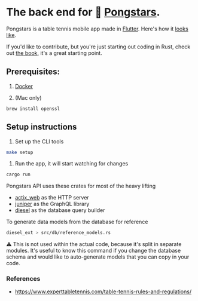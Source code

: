 # The back end for 🏓 [Pongstars](https://github.com/jondeaves/pongstars).
Pongstars is a table tennis mobile app made in [Flutter](https://flutter.dev/). Here's how it [looks like](https://www.figma.com/file/wLqZVZWcI0nSSIdq4LvNXg/PongStars-app-design-iOS?node-id=0%3A1).


If you'd like to contribute, but you're just starting out coding in Rust, check out [the book](https://doc.rust-lang.org/book/foreword.html), it's a great starting point.


## Prerequisites:

1. [Docker](https://www.docker.com/get-started)

1. (Mac only)

```
brew install openssl
```

## Setup instructions

1. Set up the CLI tools

```sh
make setup
```

1. Run the app, it will start watching for changes

```sh
cargo run
```

Pongstars API uses these crates for most of the heavy lifting

- [actix_web](https://crates.io/crates/actix-web) as the HTTP server
- [juniper](https://crates.io/crates/juniper) as the GraphQL library
- [diesel](https://crates.io/crates/diesel) as the database query builder

To generate data models from the database for reference 

```sh
diesel_ext > src/db/reference_models.rs
```

⚠ This is not used within the actual code, because it's split in separate modules. It's useful to know this command if you change the database schema and would like to auto-generate models that you can copy in your code.

### References

- https://www.experttabletennis.com/table-tennis-rules-and-regulations/

